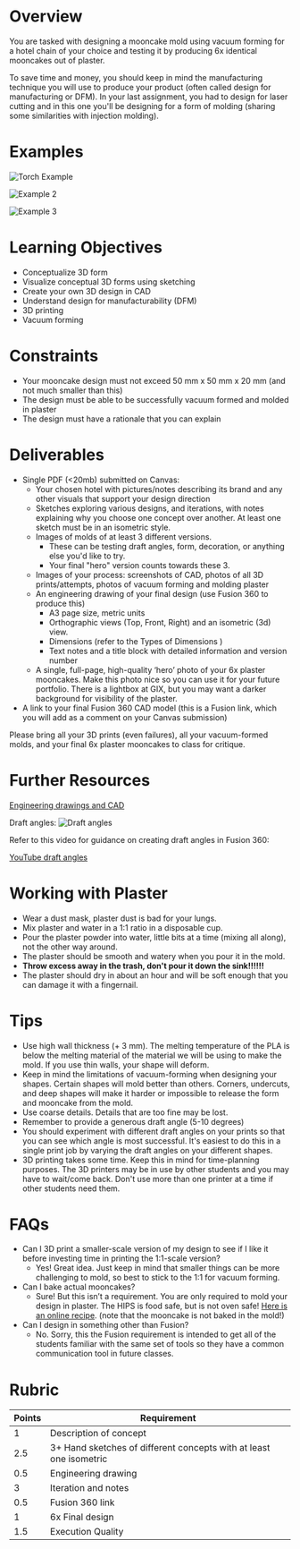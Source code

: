 # Overview
You are tasked with designing a mooncake mold using vacuum forming for a hotel chain of your choice and testing it by producing 6x identical mooncakes out of plaster.

To save time and money, you should keep in mind the manufacturing technique you will use to produce your product (often called design for manufacturing or DFM). In your last assignment, you had to design for laser cutting and in this one you'll be designing for a form of molding (sharing some similarities with injection molding).

# Examples

![Torch Example](assets/mooncake/mooncake_ex_1.png)

![Example 2](assets/mooncake/mooncake_ex_2.png)

![Example 3](assets/mooncake/mooncake_ex_3.png)

# Learning Objectives
- Conceptualize 3D form
- Visualize conceptual 3D forms using sketching
- Create your own 3D design in CAD
- Understand design for manufacturability (DFM)
- 3D printing
- Vacuum forming

# Constraints
- Your mooncake design must not exceed 50 mm x 50 mm x 20 mm (and not much smaller than this)
- The design must be able to be successfully vacuum formed and molded in plaster
- The design must have a rationale that you can explain

# Deliverables
- Single PDF (<20mb) submitted on Canvas:
    - Your chosen hotel with pictures/notes describing its brand and any other visuals that support your design direction
    - Sketches exploring various designs, and iterations, with notes explaining why you choose one concept over another. At least one sketch must be in an isometric style.
    - Images of molds of at least 3 different versions.
        - These can be testing draft angles, form, decoration, or anything else you'd like to try.
        - Your final "hero" version counts towards these 3.
    - Images of your process: screenshots of CAD, photos of all 3D prints/attempts, photos of vacuum forming and molding plaster
    - An engineering drawing of your final design (use Fusion 360 to produce this)
        - A3 page size, metric units
        - Orthographic views (Top, Front, Right) and an isometric (3d) view.
        - Dimensions (refer to the Types of Dimensions  )
        - Text notes and a title block with detailed information and version number
    - A single, full-page, high-quality ‘hero’ photo of your 6x plaster mooncakes. Make this photo nice so you can use it for your future portfolio. There is a lightbox at GIX, but you may want a darker background for visibility of the plaster.
- A link to your final Fusion 360 CAD model (this is a Fusion link, which you will add as a comment on your Canvas submission)

Please bring all your 3D prints (even failures), all your vacuum-formed molds, and your final 6x plaster mooncakes to class for critique.

# Further Resources
[Engineering drawings and CAD](https://gixlabs.github.io/how_to/fusion.html)

Draft angles:
![Draft angles](assets/mooncake/draft_angles.jpg)

Refer to this video for guidance on creating draft angles in Fusion 360:

[YouTube draft angles](https://www.youtube.com/watch?v=XL_cEQrksG8&embeds_referring_euri=https%3A%2F%2Fcanvas.uw.edu%2F)
 
# Working with Plaster
- Wear a dust mask, plaster dust is bad for your lungs.
- Mix plaster and water in a 1:1 ratio in a disposable cup.
- Pour the plaster powder into water, little bits at a time (mixing all along), not the other way around.
- The plaster should be smooth and watery when you pour it in the mold.
- **Throw excess away in the trash, don't pour it down the sink!!!!!!**
- The plaster should dry in about an hour and will be soft enough that you can damage it with a fingernail.

# Tips
- Use high wall thickness (+ 3 mm). The melting temperature of the PLA is below the melting material of the material we will be using to make the mold. If you use thin walls, your shape will deform.
- Keep in mind the limitations of vacuum-forming when designing your shapes. Certain shapes will mold better than others. Corners, undercuts, and deep shapes will make it harder or impossible to release the form and mooncake from the mold.
- Use coarse details. Details that are too fine may be lost.
- Remember to provide a generous draft angle (5-10 degrees)
- You should experiment with different draft angles on your prints so that you can see which angle is most successful. It's easiest to do this in a single print job by varying the draft angles on your different shapes.
- 3D printing takes some time. Keep this in mind for time-planning purposes. The 3D printers may be in use by other students and you may have to wait/come back. Don't use more than one printer at a time if other students need them.

# FAQs
- Can I 3D print a smaller-scale version of my design to see if I like it before investing time in printing the 1:1-scale version?
    - Yes! Great idea. Just keep in mind that smaller things can be more challenging to mold, so best to stick to the 1:1 for vacuum forming.
- Can I bake actual mooncakes?
    - Sure! But this isn’t a requirement. You are only required to mold your design in plaster. The HIPS is food safe, but is not oven safe! [Here is an online recipe](https://www.cooking-therapy.com/mooncake-recipe/). (note that the mooncake is not baked in the mold!)
- Can I design in something other than Fusion?
    - No. Sorry, this the Fusion requirement is intended to get all of the students familiar with the same set of tools so they have a common communication tool in future classes. 

# Rubric
| Points | Requirement |
| --- | --- |
| 1 | Description of concept |
| 2.5 | 3+ Hand sketches of different concepts with at least one isometric |
| 0.5 | Engineering drawing |
| 3 | Iteration and notes |
| 0.5 | Fusion 360 link |
| 1 | 6x Final design |
| 1.5 | Execution Quality |